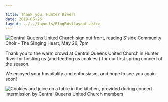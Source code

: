 ```yaml
---

title: Thank you, Hunter River!
date: 2019-05-26
layout: ../../layouts/BlogPostLayout.astro
---
```

![](/images/20190526_165719.jpg "Central Queens United Church sign out front, reading S'side Community Choir - The Singing Heart, May 26, 7pm")

Thank you to the warm crowd at Central Queens United Church in Hunter River for hosting us (and feeding us cookies!) for our first spring concert of the season.

We enjoyed your hospitality and enthusiasm, and hope to see you again soon!

![](/images/20190526_195626.jpg "Cookies and juice on a table in the kitchen, provided during concert intermission by Central Queens United Church members")
